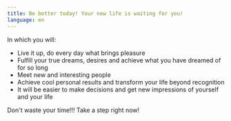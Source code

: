 ```yaml
---
title: Be better today! Your new life is waiting for you!
language: en
---
```


<span class='text-caveat'>In which you will:</span>

<ul>
    <li>Live it up, do every day what brings pleasure</li>
    <li>Fulfill your true dreams, desires and achieve what you have dreamed of for so long</li>
    <li>Meet new and interesting people</li>
    <li>Achieve cool personal results and transform your life beyond recognition</li>
    <li>It will be easier to make decisions and get new impressions of yourself and your life</li>
</ul>

<span class='text-caveat'>Don't waste your time!!! Take a step right now!</span>
